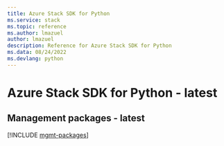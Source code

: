 ```yaml
---
title: Azure Stack SDK for Python
ms.service: stack
ms.topic: reference
ms.author: lmazuel
author: lmazuel
description: Reference for Azure Stack SDK for Python
ms.data: 08/24/2022
ms.devlang: python
---
```

# Azure Stack SDK for Python - latest

## Management packages - latest
[!INCLUDE [mgmt-packages](stack-mgmt-index.md)]
